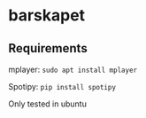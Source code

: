 # barskapet

## Requirements
mplayer: 
```sudo apt install mplayer```

Spotipy:
```pip install spotipy```

Only tested in ubuntu
